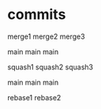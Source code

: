 # commits

merge1
merge2
merge3

main
main
main

squash1
squash2
squash3

main
main
main

rebase1
rebase2
